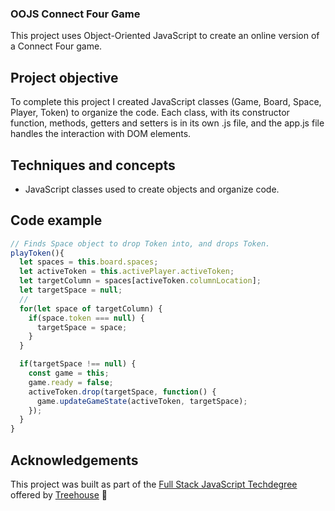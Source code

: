 
### OOJS Connect Four Game
This project uses Object-Oriented JavaScript to create an online version of a Connect Four game.


## Project objective
To complete this project I created JavaScript classes (Game, Board, Space, Player, Token) to organize the code. Each class, with its constructor function, methods, getters and setters is in its own .js file, and the app.js file handles the interaction with DOM elements.

## Techniques and concepts
- JavaScript classes used to create objects and organize code.

## Code example
```javascript
// Finds Space object to drop Token into, and drops Token.
playToken(){
  let spaces = this.board.spaces;
  let activeToken = this.activePlayer.activeToken;
  let targetColumn = spaces[activeToken.columnLocation];
  let targetSpace = null;
  //
  for(let space of targetColumn) {
    if(space.token === null) {
      targetSpace = space;
    }
  }

  if(targetSpace !== null) {
    const game = this;
    game.ready = false;
    activeToken.drop(targetSpace, function() {
      game.updateGameState(activeToken, targetSpace);
    });
  }
}
```

## Acknowledgements
This project was built as part of the [Full Stack JavaScript Techdegree](https://join.teamtreehouse.com/techdegree/) offered by [Treehouse](https://teamtreehouse.com) :raised_hands:

